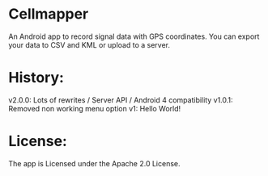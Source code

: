 Cellmapper
===========

An Android app to record signal data with GPS coordinates.
You can export your data to CSV and KML or upload to a server.


History:
=========
v2.0.0: Lots of rewrites / Server API / Android 4 compatibility 
v1.0.1: Removed non working menu option
v1:     Hello World!


License:
========
The app is Licensed under the Apache 2.0 License.